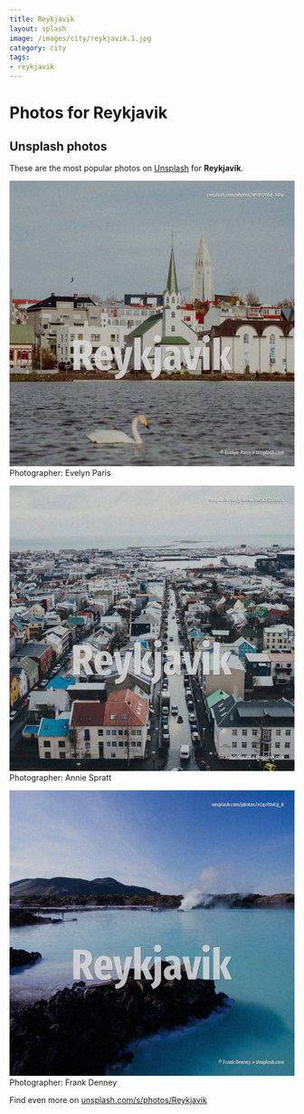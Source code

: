 ```yaml
---
title: Reykjavik
layout: splash
image: /images/city/reykjavik.1.jpg
category: city
tags:
- reykjavik
---
```

# Photos for Reykjavik
 
## Unsplash photos
These are the most popular photos on [Unsplash](https://unsplash.com) for **Reykjavik**.
 
![Reykjavik](/images/city/reykjavik.1.jpg)
Photographer:  Evelyn  Paris
 
![Reykjavik](/images/city/reykjavik.2.jpg)
Photographer:  Annie Spratt
 
![Reykjavik](/images/city/reykjavik.3.jpg)
Photographer:  Frank Denney
 
Find even more on [unsplash.com/s/photos/Reykjavik](https://unsplash.com/s/photos/Reykjavik)
 
